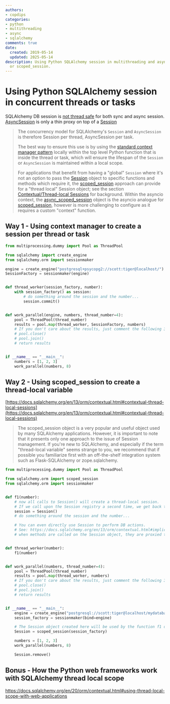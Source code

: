 ```yaml
---
authors:
- copdips
categories:
- python
- multithreading
- async
- sqlalchemy
comments: true
date:
  created: 2019-05-14
  updated: 2025-05-14
description: Using Python SQLAlchemy session in multithreading and asyncio by using context manager
  or scoped_session.
---
```


# Using Python SQLAlchemy session in concurrent threads or tasks

SQLAlchemy DB session is [not thread safe](https://docs.sqlalchemy.org/en/20/orm/session_basics.html#is-the-session-thread-safe-is-asyncsession-safe-to-share-in-concurrent-tasks) for both sync and async session. [AsyncSession](https://docs.sqlalchemy.org/en/20/orm/extensions/asyncio.html#sqlalchemy.ext.asyncio.AsyncSession) is only a thin proxy on top of a [Session](https://docs.sqlalchemy.org/en/20/orm/session_api.html#sqlalchemy.orm.Session)

> The concurrency model for SQLAlchemy's `Session` and `AsyncSession` is therefore Session per thread, AsyncSession per task.
>
> The best way to ensure this use is by using the [standard context manager pattern](https://docs.sqlalchemy.org/en/20/orm/session_basics.html#session-getting) locally within the top level Python function that is inside the thread or task, which will ensure the lifespan of the `Session` or `AsyncSession` is maintained within a local scope.
>
> For applications that benefit from having a "global" `Session` where it's not an option to pass the [Session](https://docs.sqlalchemy.org/en/20/orm/session_api.html#sqlalchemy.orm.Session) object to specific functions and methods which require it, the [scoped_session](https://docs.sqlalchemy.org/en/20/orm/contextual.html#sqlalchemy.orm.scoped_session) approach can provide for a "thread local" Session object; see the section [Contextual/Thread-local Sessions](https://docs.sqlalchemy.org/en/20/orm/contextual.html#unitofwork-contextual) for background. Within the asyncio context, the [async_scoped_session](https://docs.sqlalchemy.org/en/20/orm/extensions/asyncio.html#sqlalchemy.ext.asyncio.async_scoped_session) object is the asyncio analogue for [scoped_session](https://docs.sqlalchemy.org/en/20/orm/contextual.html#sqlalchemy.orm.scoped_session), however is more challenging to configure as it requires a custom "context" function.

<!-- more -->

## Way 1 - Using context manager to create a session per thread or task

```python
from multiprocessing.dummy import Pool as ThreadPool

from sqlalchemy import create_engine
from sqlalchemy.orm import sessionmaker

engine = create_engine("postgresql+psycopg2://scott:tiger@localhost/")
SessionFactory = sessionmaker(engine)


def thread_worker(session_factory, number):
    with session_factory() as session:
        # do something around the session and the number...
        session.commit()


def work_parallel(engine, numbers, thread_number=4):
    pool = ThreadPool(thread_number)
    results = pool.map(thread_worker, SessionFactory, numbers)
    # If you don't care about the results, just comment the following 3 lines.
    # pool.close()
    # pool.join()
    # return results


if __name__ == "__main__":
    numbers = [1, 2, 3]
    work_parallel(numbers, 8)
```

## Way 2 - Using scoped_session to create a thread-local variable

[https://docs.sqlalchemy.org/en/13/orm/contextual.html#contextual-thread-local-sessions](https://docs.sqlalchemy.org/en/13/orm/contextual.html#contextual-thread-local-sessions)

> The scoped_session object is a very popular and useful object used by many SQLAlchemy applications. However, it is important to note that it presents only one approach to the issue of Session management. If you're new to SQLAlchemy, and especially if the term "thread-local variable" seems strange to you, we recommend that if possible you familiarize first with an off-the-shelf integration system such as Flask-SQLAlchemy or zope.sqlalchemy.

```python
from multiprocessing.dummy import Pool as ThreadPool

from sqlalchemy.orm import scoped_session
from sqlalchemy.orm import sessionmaker


def f1(number):
    # now all calls to Session() will create a thread-local session.
    # If we call upon the Session registry a second time, we get back the same Session.
    session = Session()
    # do something around the session and the number...

    # You can even directly use Session to perform DB actions.
    # See: https://docs.sqlalchemy.org/en/13/orm/contextual.html#implicit-method-access
    # when methods are called on the Session object, they are proxied to the underlying Session being maintained by the registry.


def thread_worker(number):
    f1(number)


def work_parallel(numbers, thread_number=4):
    pool = ThreadPool(thread_number)
    results = pool.map(thread_worker, numbers)
    # If you don't care about the results, just comment the following 3 lines.
    # pool.close()
    # pool.join()
    # return results


if __name__ == "__main__":
    engine = create_engine("postgresql://scott:tiger@localhost/mydatabase")
    session_factory = sessionmaker(bind=engine)

    # The Session object created here will be used by the function f1 directly.
    Session = scoped_session(session_factory)

    numbers = [1, 2, 3]
    work_parallel(numbers, 8)

    Session.remove()
```

## Bonus - How the Python web frameworks work with SQLAlchemy thread local scope

https://docs.sqlalchemy.org/en/20/orm/contextual.html#using-thread-local-scope-with-web-applications
